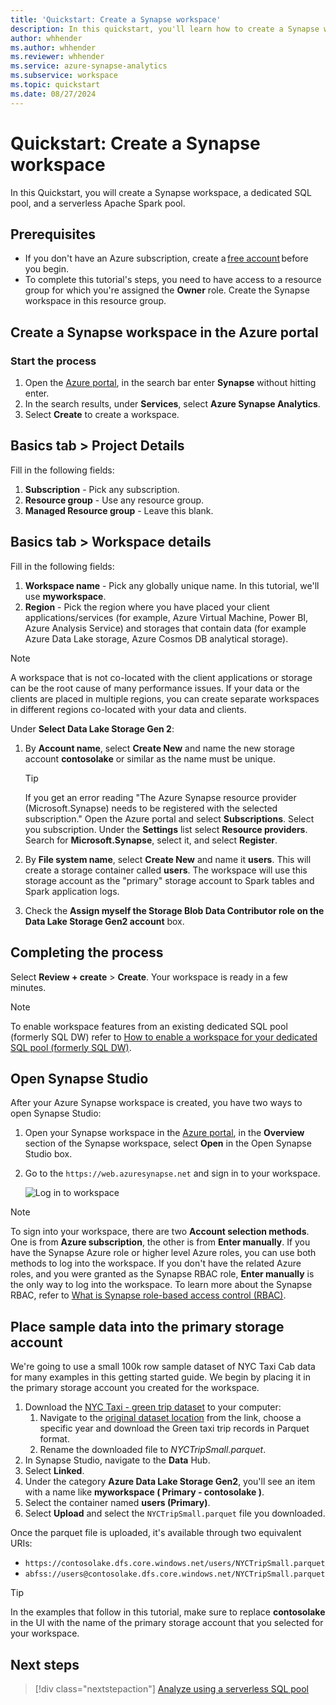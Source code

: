 ```yaml
---
title: 'Quickstart: Create a Synapse workspace' 
description: In this quickstart, you'll learn how to create a Synapse workspace, a dedicated SQL pool, and a serverless Apache Spark pool.
author: whhender
ms.author: whhender
ms.reviewer: whhender
ms.service: azure-synapse-analytics
ms.subservice: workspace
ms.topic: quickstart
ms.date: 08/27/2024
---
```


# Quickstart: Create a Synapse workspace

In this Quickstart, you will create a Synapse workspace, a dedicated SQL pool, and a serverless Apache Spark pool.

## Prerequisites

- If you don't have an Azure subscription, create a [free account](https://azure.microsoft.com/free/) before you begin.
- To complete this tutorial's steps, you need to have access to a resource group for which you're assigned the **Owner** role. Create the Synapse workspace in this resource group.

## Create a Synapse workspace in the Azure portal

### Start the process

1. Open the [Azure portal](https://portal.azure.com), in the search bar enter **Synapse** without hitting enter.
1. In the search results, under **Services**, select **Azure Synapse Analytics**.
1. Select **Create** to create a workspace.

## Basics tab > Project Details

Fill in the following fields:

1. **Subscription** - Pick any subscription.
1. **Resource group** - Use any resource group.
1. **Managed Resource group** - Leave this blank.

## Basics tab > Workspace details

Fill in the following fields:

1. **Workspace name** - Pick any globally unique name. In this tutorial, we'll use **myworkspace**.
1. **Region** - Pick the region where you have placed your client applications/services (for example, Azure Virtual Machine, Power BI, Azure Analysis Service) and storages that contain data (for example Azure Data Lake storage, Azure Cosmos DB analytical storage).

> [!NOTE]
> A workspace that is not co-located with the client applications or storage can be the root cause of many performance issues. If your data or the clients are placed in multiple regions, you can create separate workspaces in different regions co-located with your data and clients.

Under **Select Data Lake Storage Gen 2**:

1. By **Account name**, select **Create New** and name the new storage account **contosolake** or similar as the name must be unique.

    >[!TIP]
    >If you get an error reading "The Azure Synapse resource provider (Microsoft.Synapse) needs to be registered with the selected subscription." Open the Azure portal and select **Subscriptions**. Select you subscription. Under the **Settings** list select **Resource providers**. Search for **Microsoft.Synapse**, select it, and select **Register**.

1. By **File system name**, select **Create New** and name it **users**. This will create a storage container called **users**. The workspace will use this storage account as the "primary" storage account to Spark tables and Spark application logs.
1. Check the **Assign myself the Storage Blob Data Contributor role on the Data Lake Storage Gen2 account** box. 

## Completing the process

Select **Review + create** > **Create**. Your workspace is ready in a few minutes.

> [!NOTE]
> To enable workspace features from an existing dedicated SQL pool (formerly SQL DW) refer to [How to enable a workspace for your dedicated SQL pool (formerly SQL DW)](./sql-data-warehouse/workspace-connected-create.md).

## Open Synapse Studio

After your Azure Synapse workspace is created, you have two ways to open Synapse Studio:

1. Open your Synapse workspace in the [Azure portal](https://portal.azure.com), in the **Overview** section of the Synapse workspace, select **Open** in the Open Synapse Studio box.
1. Go to the `https://web.azuresynapse.net` and sign in to your workspace.

    ![Log in to workspace](./security/media/common/login-workspace.png)

> [!NOTE]
> To sign into your workspace, there are two **Account selection methods**. One is from **Azure subscription**, the other is from **Enter manually**. If you have the Synapse Azure role or higher level Azure roles, you can use both methods to log into the workspace. If you don't have the related Azure roles, and you were granted as the Synapse RBAC role, **Enter manually** is the only way to log into the workspace. To learn more about the Synapse RBAC, refer to [What is Synapse role-based access control (RBAC)](./security/synapse-workspace-synapse-rbac.md).

## Place sample data into the primary storage account

We're going to use a small 100k row sample dataset of NYC Taxi Cab data for many examples in this getting started guide. We begin by placing it in the primary storage account you created for the workspace.

1. Download the [NYC Taxi - green trip dataset](../open-datasets/dataset-taxi-green.md?tabs=azureml-opendatasets#additional-information) to your computer: 
    1. Navigate to the [original dataset location](https://www.nyc.gov/site/tlc/about/tlc-trip-record-data.page) from the link, choose a specific year and download the Green taxi trip records in Parquet format.
    1. Rename the downloaded file to *NYCTripSmall.parquet*.
1. In Synapse Studio, navigate to the **Data** Hub.
1. Select **Linked**.
1. Under the category **Azure Data Lake Storage Gen2**, you'll see an item with a name like **myworkspace ( Primary - contosolake )**.
1. Select the container named **users (Primary)**.
1. Select **Upload** and select the `NYCTripSmall.parquet` file you downloaded.

Once the parquet file is uploaded, it's available through two equivalent URIs:
* `https://contosolake.dfs.core.windows.net/users/NYCTripSmall.parquet` 
* `abfss://users@contosolake.dfs.core.windows.net/NYCTripSmall.parquet`

>[!TIP]
>In the examples that follow in this tutorial, make sure to replace **contosolake** in the UI with the name of the primary storage account that you selected for your workspace.

## Next steps

> [!div class="nextstepaction"]
> [Analyze using a serverless SQL pool](get-started-analyze-sql-on-demand.md)
